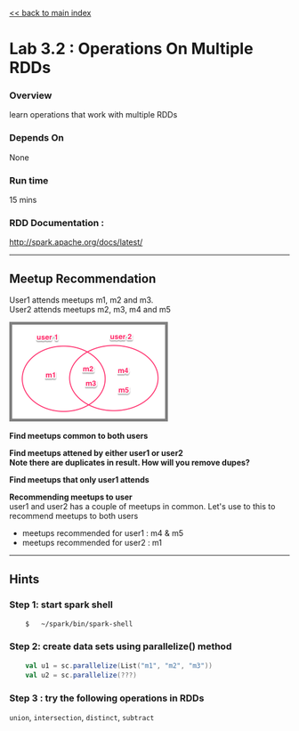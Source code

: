 <link rel='stylesheet' href='../assets/css/main.css'/>

[<< back to main index](../README.md)

Lab 3.2 : Operations On Multiple RDDs
=====================================
### Overview
learn operations that work with multiple RDDs

### Depends On 
None

### Run time
15 mins

### RDD Documentation : 
http://spark.apache.org/docs/latest/


--------
Meetup Recommendation
--------
User1 attends meetups  m1, m2 and m3.  
User2 attends meetups  m2, m3, m4  and m5

<img src="../assets/images/3.2.png" style="border: 5px solid grey; max-width:100%;"/>

**Find meetups common to both users** 

**Find meetups attened by either user1 or user2**  
**Note there are duplicates in result.  How will you remove dupes?**

**Find meetups that only user1 attends**

**Recommending meetups to user**   
user1 and user2 has a couple of meetups in common.  Let's use to this to recommend meetups to both users  
* meetups recommended for user1 : m4 & m5
* meetups recommended for user2 : m1


-----
Hints
-----

### Step 1: start spark shell

```
    $   ~/spark/bin/spark-shell
```

### Step 2: create data sets using parallelize() method
```scala
    val u1 = sc.parallelize(List("m1", "m2", "m3"))
    val u2 = sc.parallelize(???)
```



### Step 3 : try the following operations in RDDs
`union`, `intersection`,  `distinct`,  `subtract`